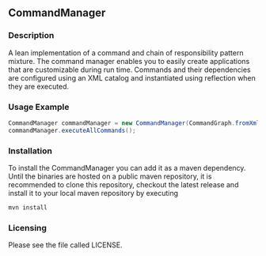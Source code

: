 ## CommandManager

### Description

A lean implementation of a command and chain of responsibility pattern mixture. The command manager enables you to easily create applications that are customizable during run time. Commands and their dependencies are configured using an XML catalog and instantiated using reflection when they are executed.

### Usage Example

```java
CommandManager commandManager = new CommandManager(CommandGraph.fromXml("catalog.xml"));
commandManager.executeAllCommands();
```

### Installation

To install the CommandManager you can add it as a maven dependency. Until the binaries are hosted on a public maven repository, it is recommended to clone this repository, checkout the latest release and install it to your local maven repository by executing 

```sh
mvn install
```

### Licensing

Please see the file called LICENSE.

